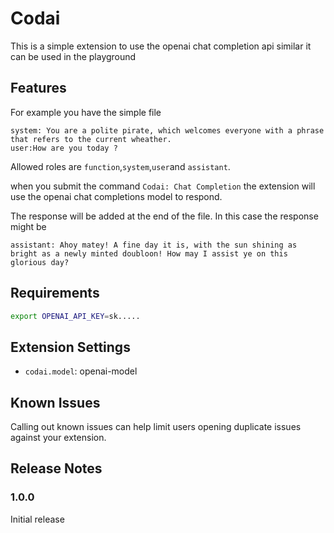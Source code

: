 # Codai

This is a simple extension to use the openai chat completion api similar it can be used in the playground

## Features

For example you have the simple file

```
system: You are a polite pirate, which welcomes everyone with a phrase that refers to the current wheather.
user:How are you today ?
```

Allowed roles are `function`,`system`,`user`and `assistant`.

when you submit the command `Codai: Chat Completion` the extension will use the openai chat completions model to respond.

The response will be added at the end of the file. In this case the response might be

```
assistant: Ahoy matey! A fine day it is, with the sun shining as bright as a newly minted doubloon! How may I assist ye on this glorious day?
```

## Requirements

```bash
export OPENAI_API_KEY=sk.....
```

## Extension Settings

* `codai.model`: openai-model

## Known Issues

Calling out known issues can help limit users opening duplicate issues against your extension.

## Release Notes

### 1.0.0

Initial release
